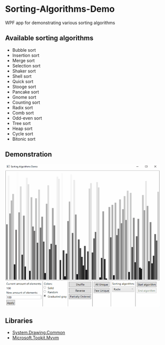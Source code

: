 # Sorting-Algorithms-Demo
WPF app for demonstrating various sorting algorithms
## Available sorting algorithms
* Bubble sort
* Insertion sort
* Merge sort
* Selection sort
* Shaker sort
* Shell sort
* Quick sort
* Stooge sort
* Pancake sort
* Gnome sort
* Counting sort
* Radix sort
* Comb sort
* Odd-even sort
* Tree sort
* Heap sort
* Cycle sort
* Bitonic sort
## Demonstration
![demo](demo.gif)
## Libraries
* [System.Drawing.Common](https://www.nuget.org/packages/System.Drawing.Common/)
* [Microsoft.Tookit.Mvvm](https://github.com/CommunityToolkit/WindowsCommunityToolkit)
